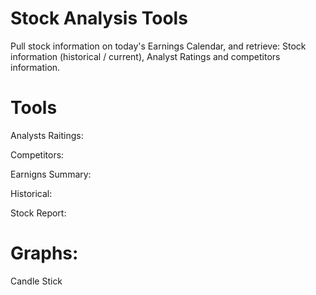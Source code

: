# Stock Analysis Tools

Pull stock information on today's Earnings Calendar, and retrieve: Stock information (historical / current), Analyst Ratings and competitors information.

# Tools

Analysts Raitings:

Competitors:

Earnigns Summary:

Historical:

Stock Report:

# Graphs:

Candle Stick
